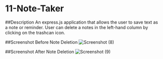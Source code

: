 # 11-Note-Taker

##Description
An express.js application that allows the user to save text as a note or reminder. User can delete a notes in the left-hand column by clicking on the trashcan icon.

##Screenshot Before Note Deletion
![Screenshot (8)](https://user-images.githubusercontent.com/115906856/213568751-546a93e9-e918-496b-978a-f49a3f18bfab.png)

##Screenshot After Note Deletion
![Screenshot (9)](https://user-images.githubusercontent.com/115906856/213568953-202f64a8-82d1-4790-9c44-0a1fa5691983.png)

